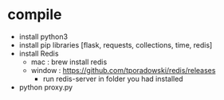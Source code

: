 # compile 
- install python3
- install pip libraries [flask, requests, collections, time, redis]
- install Redis
    - mac : brew install redis
    - window : https://github.com/tporadowski/redis/releases
        - run redis-server in folder you had installed
- python proxy.py